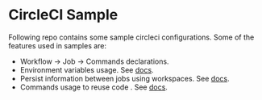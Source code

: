 # CircleCI Sample

Following repo contains some sample circleci configurations. Some of the features used in samples are:

- Workflow -> Job -> Commands declarations.
- Environment variables usage. See [docs](https://circleci.com/docs/2.0/env-vars/).
- Persist information between jobs using workspaces. See [docs](https://circleci.com/docs/2.0/configuration-reference/#persist_to_workspace).
- Commands usage to reuse code . See [docs](https://circleci.com/docs/2.0/configuration-reference/#commands-requires-version-21).
